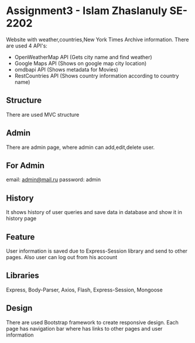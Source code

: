 ﻿# Assignment3 - Islam Zhaslanuly SE-2202
Website with weather,countries,New York Times Archive information. There are used 4 API's:
- OpenWeatherMap API (Gets city name and find weather)
- Google Maps API (Shows on google map city location)
- omdbapi API (Shows metadata for Movies)
- RestCountries API (Shows country information according to country name)

## Structure

There are used MVC structure 

## Admin

There are admin page, where admin can add,edit,delete user. 

## For Admin

email: admin@mail.ru
password: admin

## History

It shows history of user queries and save data in database and show it in history page

## Feature

User information is saved due to Express-Session library and send to other pages. Also user can log out from his account

## Libraries 

Express, Body-Parser, Axios, Flash, Express-Session, Mongoose

## Design

There are used Bootstrap framework to create responsive design. Each page has navigation bar where has links to other pages and user information 